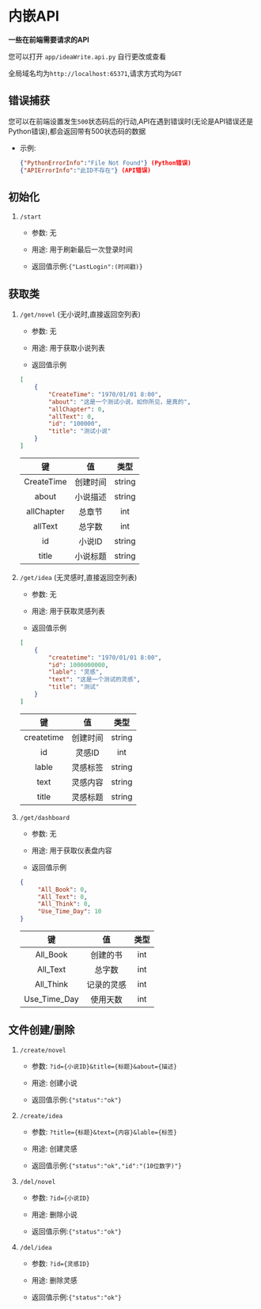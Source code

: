 # 内嵌API

**一些在前端需要请求的API**

您可以打开 `app/ideaWrite.api.py` 自行更改或查看

全局域名均为`http://localhost:65371`,请求方式均为`GET`

## 错误捕获

您可以在前端设置发生`500`状态码后的行动,API在遇到错误时(无论是API错误还是Python错误),都会返回带有500状态码的数据

- 示例:

  ```json
  {"PythonErrorInfo":"File Not Found"} (Python错误)
  {"APIErrorInfo":"此ID不存在"} (API错误)
  ```

## 初始化

1. `/start`

   - 参数: 无

   - 用途: 用于刷新最后一次登录时间

   - 返回值示例:`{"LastLogin":(时间戳)}`

## 获取类

1. `/get/novel` (无小说时,直接返回空列表)

   - 参数: 无

   - 用途: 用于获取小说列表

   - 返回值示例

   ```json
   [
       {
           "CreateTime": "1970/01/01 8:00",
           "about": "这是一个测试小说，如你所见，是真的",
           "allChapter": 0,
           "allText": 0,
           "id": "100000",
           "title": "测试小说"
       }
   ]
   ```

   |     键     |    值    |  类型  |
   | :--------: | :------: | :----: |
   | CreateTime | 创建时间 | string |
   |   about    | 小说描述 | string |
   | allChapter |  总章节  |  int   |
   |  allText   |  总字数  |  int   |
   |     id     |  小说ID  | string |
   |   title    | 小说标题 | string |


2. `/get/idea` (无灵感时,直接返回空列表)

   - 参数: 无

   - 用途: 用于获取灵感列表

   - 返回值示例

   ```json
   [
       {
           "createtime": "1970/01/01 8:00",
           "id": 1000000000,
           "lable": "灵感",
           "text": "这是一个测试的灵感",
           "title": "测试"
       }
   ]
   ```

   |     键     |    值    |  类型  |
   | :--------: | :------: | :----: |
   | createtime | 创建时间 | string |
   |     id     |  灵感ID  |  int   |
   |   lable    | 灵感标签 | string |
   |    text    | 灵感内容 | string |
   |   title    | 灵感标题 | string |
   

3. `/get/dashboard`

   - 参数: 无

   - 用途: 用于获取仪表盘内容

   - 返回值示例

   ```json
   {
        "All_Book": 0,
        "All_Text": 0,
        "All_Think": 0,
        "Use_Time_Day": 10
   }
   ```

   |      键      |     值     | 类型 |
   | :----------: | :--------: | :--: |
   |   All_Book   |  创建的书  | int  |
   |   All_Text   |   总字数   | int  |
   |  All_Think   | 记录的灵感 | int  |
   | Use_Time_Day |  使用天数  | int  |

   
## 文件创建/删除

1. `/create/novel`

   - 参数: `?id={小说ID}&title={标题}&about={描述}`

   - 用途: 创建小说

   - 返回值示例:`{"status":"ok"}`

2. `/create/idea`

   - 参数: `?title={标题}&text={内容}&lable={标签}`

   - 用途: 创建灵感

   - 返回值示例:`{"status":"ok","id":"(10位数字)"}`

3. `/del/novel`

   - 参数: `?id={小说ID}`

   - 用途: 删除小说

   - 返回值示例:`{"status":"ok"}`

4. `/del/idea`

   - 参数: `?id={灵感ID}`

   - 用途: 删除灵感

   - 返回值示例:`{"status":"ok"}`